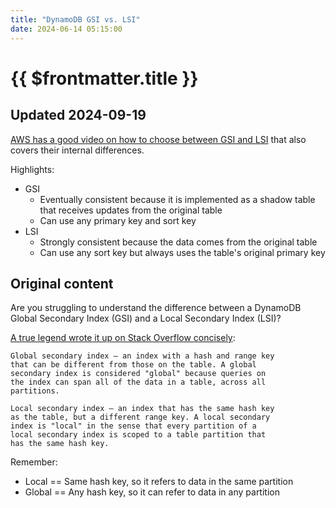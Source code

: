 ```yaml
---
title: "DynamoDB GSI vs. LSI"
date: 2024-06-14 05:15:00
---
```


# {{ $frontmatter.title }}

## Updated 2024-09-19

[AWS has a good video on how to choose between GSI and LSI](https://www.youtube.com/watch?v=BkEu7zBWge8) that also covers their internal differences.

Highlights:

- GSI
  - Eventually consistent because it is implemented as a shadow table that receives updates from the original table
  - Can use any primary key and sort key
- LSI
  - Strongly consistent because the data comes from the original table
  - Can use any sort key but always uses the table's original primary key

## Original content

Are you struggling to understand the difference between a DynamoDB Global Secondary Index (GSI) and a Local Secondary Index (LSI)?

[A true legend wrote it up on Stack Overflow concisely](https://stackoverflow.com/a/29775399):

```
Global secondary index — an index with a hash and range key
that can be different from those on the table. A global
secondary index is considered "global" because queries on
the index can span all of the data in a table, across all
partitions.

Local secondary index — an index that has the same hash key
as the table, but a different range key. A local secondary
index is "local" in the sense that every partition of a
local secondary index is scoped to a table partition that
has the same hash key.
```

Remember:
- Local == Same hash key, so it refers to data in the same partition
- Global == Any hash key, so it can refer to data in any partition 
